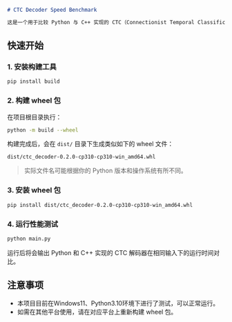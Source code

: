 ```markdown
# CTC Decoder Speed Benchmark

这是一个用于比较 Python 与 C++ 实现的 CTC（Connectionist Temporal Classification）解码器性能差异的示例。

```
## 快速开始

### 1. 安装构建工具

```bash
pip install build
```

### 2. 构建 wheel 包

在项目根目录执行：

```bash
python -m build --wheel
```

构建完成后，会在 `dist/` 目录下生成类似如下的 wheel 文件：

```
dist/ctc_decoder-0.2.0-cp310-cp310-win_amd64.whl
```

> 实际文件名可能根据你的 Python 版本和操作系统有所不同。

### 3. 安装 wheel 包

```bash
pip install dist/ctc_decoder-0.2.0-cp310-cp310-win_amd64.whl
```

### 4. 运行性能测试

```bash
python main.py
```

运行后将会输出 Python 和 C++ 实现的 CTC 解码器在相同输入下的运行时间对比。

## 注意事项

- 本项目目前在Windows11、Python3.10环境下进行了测试，可以正常运行。
- 如需在其他平台使用，请在对应平台上重新构建 wheel 包。
